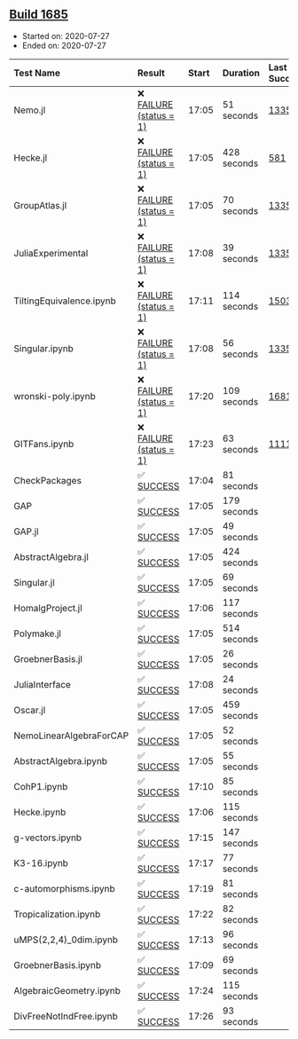 ## [Build 1685](https://oscarci.mathematik.uni-kl.de/job/oscar-julia-1.4/1685/)

* Started on: 2020-07-27
* Ended on: 2020-07-27

| Test Name    | Result | Start | Duration | Last Success | First Failure |
|:-------------|:-------|:------|:---------|:-------------|:--------------|
| Nemo.jl | ❌ [FAILURE (status = 1)](https://oscarci.mathematik.uni-kl.de/job/oscar-julia-1.4/1685/artifact/logs/build-1685/Nemo.jl.log) | 17:05 | 51 seconds | [1335](https://oscarci.mathematik.uni-kl.de/job/oscar-julia-1.4/1335/) | [1336](https://oscarci.mathematik.uni-kl.de/job/oscar-julia-1.4/1336/) |
| Hecke.jl | ❌ [FAILURE (status = 1)](https://oscarci.mathematik.uni-kl.de/job/oscar-julia-1.4/1685/artifact/logs/build-1685/Hecke.jl.log) | 17:05 | 428 seconds | [581](https://oscarci.mathematik.uni-kl.de/job/oscar-julia-1.4/581/) | [582](https://oscarci.mathematik.uni-kl.de/job/oscar-julia-1.4/582/) |
| GroupAtlas.jl | ❌ [FAILURE (status = 1)](https://oscarci.mathematik.uni-kl.de/job/oscar-julia-1.4/1685/artifact/logs/build-1685/GroupAtlas.jl.log) | 17:05 | 70 seconds | [1335](https://oscarci.mathematik.uni-kl.de/job/oscar-julia-1.4/1335/) | [1336](https://oscarci.mathematik.uni-kl.de/job/oscar-julia-1.4/1336/) |
| JuliaExperimental | ❌ [FAILURE (status = 1)](https://oscarci.mathematik.uni-kl.de/job/oscar-julia-1.4/1685/artifact/logs/build-1685/JuliaExperimental.log) | 17:08 | 39 seconds | [1335](https://oscarci.mathematik.uni-kl.de/job/oscar-julia-1.4/1335/) | [1336](https://oscarci.mathematik.uni-kl.de/job/oscar-julia-1.4/1336/) |
| TiltingEquivalence.ipynb | ❌ [FAILURE (status = 1)](https://oscarci.mathematik.uni-kl.de/job/oscar-julia-1.4/1685/artifact/logs/build-1685/TiltingEquivalence.ipynb.log) | 17:11 | 114 seconds | [1503](https://oscarci.mathematik.uni-kl.de/job/oscar-julia-1.4/1503/) | [1504](https://oscarci.mathematik.uni-kl.de/job/oscar-julia-1.4/1504/) |
| Singular.ipynb | ❌ [FAILURE (status = 1)](https://oscarci.mathematik.uni-kl.de/job/oscar-julia-1.4/1685/artifact/logs/build-1685/Singular.ipynb.log) | 17:08 | 56 seconds | [1335](https://oscarci.mathematik.uni-kl.de/job/oscar-julia-1.4/1335/) | [1336](https://oscarci.mathematik.uni-kl.de/job/oscar-julia-1.4/1336/) |
| wronski-poly.ipynb | ❌ [FAILURE (status = 1)](https://oscarci.mathematik.uni-kl.de/job/oscar-julia-1.4/1685/artifact/logs/build-1685/wronski-poly.ipynb.log) | 17:20 | 109 seconds | [1681](https://oscarci.mathematik.uni-kl.de/job/oscar-julia-1.4/1681/) | [1682](https://oscarci.mathematik.uni-kl.de/job/oscar-julia-1.4/1682/) |
| GITFans.ipynb | ❌ [FAILURE (status = 1)](https://oscarci.mathematik.uni-kl.de/job/oscar-julia-1.4/1685/artifact/logs/build-1685/GITFans.ipynb.log) | 17:23 | 63 seconds | [1111](https://oscarci.mathematik.uni-kl.de/job/oscar-julia-1.4/1111/) | [1112](https://oscarci.mathematik.uni-kl.de/job/oscar-julia-1.4/1112/) |
| CheckPackages | ✅ [SUCCESS](https://oscarci.mathematik.uni-kl.de/job/oscar-julia-1.4/1685/artifact/logs/build-1685/CheckPackages.log) | 17:04 | 81 seconds |  |  |
| GAP | ✅ [SUCCESS](https://oscarci.mathematik.uni-kl.de/job/oscar-julia-1.4/1685/artifact/logs/build-1685/GAP.log) | 17:05 | 179 seconds |  |  |
| GAP.jl | ✅ [SUCCESS](https://oscarci.mathematik.uni-kl.de/job/oscar-julia-1.4/1685/artifact/logs/build-1685/GAP.jl.log) | 17:05 | 49 seconds |  |  |
| AbstractAlgebra.jl | ✅ [SUCCESS](https://oscarci.mathematik.uni-kl.de/job/oscar-julia-1.4/1685/artifact/logs/build-1685/AbstractAlgebra.jl.log) | 17:05 | 424 seconds |  |  |
| Singular.jl | ✅ [SUCCESS](https://oscarci.mathematik.uni-kl.de/job/oscar-julia-1.4/1685/artifact/logs/build-1685/Singular.jl.log) | 17:05 | 69 seconds |  |  |
| HomalgProject.jl | ✅ [SUCCESS](https://oscarci.mathematik.uni-kl.de/job/oscar-julia-1.4/1685/artifact/logs/build-1685/HomalgProject.jl.log) | 17:06 | 117 seconds |  |  |
| Polymake.jl | ✅ [SUCCESS](https://oscarci.mathematik.uni-kl.de/job/oscar-julia-1.4/1685/artifact/logs/build-1685/Polymake.jl.log) | 17:05 | 514 seconds |  |  |
| GroebnerBasis.jl | ✅ [SUCCESS](https://oscarci.mathematik.uni-kl.de/job/oscar-julia-1.4/1685/artifact/logs/build-1685/GroebnerBasis.jl.log) | 17:05 | 26 seconds |  |  |
| JuliaInterface | ✅ [SUCCESS](https://oscarci.mathematik.uni-kl.de/job/oscar-julia-1.4/1685/artifact/logs/build-1685/JuliaInterface.log) | 17:08 | 24 seconds |  |  |
| Oscar.jl | ✅ [SUCCESS](https://oscarci.mathematik.uni-kl.de/job/oscar-julia-1.4/1685/artifact/logs/build-1685/Oscar.jl.log) | 17:05 | 459 seconds |  |  |
| NemoLinearAlgebraForCAP | ✅ [SUCCESS](https://oscarci.mathematik.uni-kl.de/job/oscar-julia-1.4/1685/artifact/logs/build-1685/NemoLinearAlgebraForCAP.log) | 17:05 | 52 seconds |  |  |
| AbstractAlgebra.ipynb | ✅ [SUCCESS](https://oscarci.mathematik.uni-kl.de/job/oscar-julia-1.4/1685/artifact/logs/build-1685/AbstractAlgebra.ipynb.log) | 17:05 | 55 seconds |  |  |
| CohP1.ipynb | ✅ [SUCCESS](https://oscarci.mathematik.uni-kl.de/job/oscar-julia-1.4/1685/artifact/logs/build-1685/CohP1.ipynb.log) | 17:10 | 85 seconds |  |  |
| Hecke.ipynb | ✅ [SUCCESS](https://oscarci.mathematik.uni-kl.de/job/oscar-julia-1.4/1685/artifact/logs/build-1685/Hecke.ipynb.log) | 17:06 | 115 seconds |  |  |
| g-vectors.ipynb | ✅ [SUCCESS](https://oscarci.mathematik.uni-kl.de/job/oscar-julia-1.4/1685/artifact/logs/build-1685/g-vectors.ipynb.log) | 17:15 | 147 seconds |  |  |
| K3-16.ipynb | ✅ [SUCCESS](https://oscarci.mathematik.uni-kl.de/job/oscar-julia-1.4/1685/artifact/logs/build-1685/K3-16.ipynb.log) | 17:17 | 77 seconds |  |  |
| c-automorphisms.ipynb | ✅ [SUCCESS](https://oscarci.mathematik.uni-kl.de/job/oscar-julia-1.4/1685/artifact/logs/build-1685/c-automorphisms.ipynb.log) | 17:19 | 81 seconds |  |  |
| Tropicalization.ipynb | ✅ [SUCCESS](https://oscarci.mathematik.uni-kl.de/job/oscar-julia-1.4/1685/artifact/logs/build-1685/Tropicalization.ipynb.log) | 17:22 | 82 seconds |  |  |
| uMPS(2,2,4)_0dim.ipynb | ✅ [SUCCESS](https://oscarci.mathematik.uni-kl.de/job/oscar-julia-1.4/1685/artifact/logs/build-1685/uMPS-2-2-4-_0dim.ipynb.log) | 17:13 | 96 seconds |  |  |
| GroebnerBasis.ipynb | ✅ [SUCCESS](https://oscarci.mathematik.uni-kl.de/job/oscar-julia-1.4/1685/artifact/logs/build-1685/GroebnerBasis.ipynb.log) | 17:09 | 69 seconds |  |  |
| AlgebraicGeometry.ipynb | ✅ [SUCCESS](https://oscarci.mathematik.uni-kl.de/job/oscar-julia-1.4/1685/artifact/logs/build-1685/AlgebraicGeometry.ipynb.log) | 17:24 | 115 seconds |  |  |
| DivFreeNotIndFree.ipynb | ✅ [SUCCESS](https://oscarci.mathematik.uni-kl.de/job/oscar-julia-1.4/1685/artifact/logs/build-1685/DivFreeNotIndFree.ipynb.log) | 17:26 | 93 seconds |  |  |
